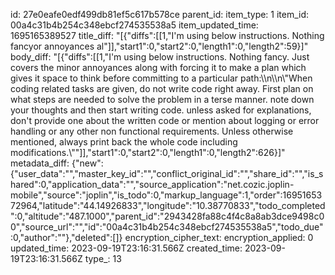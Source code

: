 id: 27e0eafe0edf499db81ef5c617b578ce
parent_id: 
item_type: 1
item_id: 00a4c31b4b254c348ebcf274535538a5
item_updated_time: 1695165389527
title_diff: "[{\"diffs\":[[1,\"I'm using below instructions. Nothing fancyor annoyances al\"]],\"start1\":0,\"start2\":0,\"length1\":0,\"length2\":59}]"
body_diff: "[{\"diffs\":[[1,\"I'm using below instructions. Nothing fancy. Just covers the minor annoyances along with forcing it to make a plan which gives it space to think before committing to a particular path:\\\n\\\n\\\"When coding related tasks are given, do not write code right away. First plan on what steps are needed to solve the problem in a terse manner. note down your thoughts and then start writing code. unless asked for explanations, don't provide one about the written code or mention about logging or error handling or any other non functional requirements. Unless otherwise mentioned, always print back the whole code including modifications.\\\"\"]],\"start1\":0,\"start2\":0,\"length1\":0,\"length2\":626}]"
metadata_diff: {"new":{"user_data":"","master_key_id":"","conflict_original_id":"","share_id":"","is_shared":0,"application_data":"","source_application":"net.cozic.joplin-mobile","source":"joplin","is_todo":0,"markup_language":1,"order":1695165372964,"latitude":"44.14926833","longitude":"10.38770833","todo_completed":0,"altitude":"487.1000","parent_id":"2943428fa88c4f4c8a8ab3dce9498c00","source_url":"","id":"00a4c31b4b254c348ebcf274535538a5","todo_due":0,"author":""},"deleted":[]}
encryption_cipher_text: 
encryption_applied: 0
updated_time: 2023-09-19T23:16:31.566Z
created_time: 2023-09-19T23:16:31.566Z
type_: 13